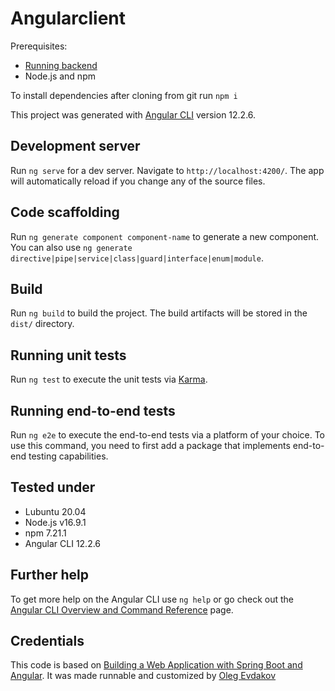 # Angularclient

Prerequisites:
 - [Running backend](https://github.com/oepres/springbootbackend)
 - Node.js and npm

To install dependencies after cloning from git run `npm i`

This project was generated with [Angular CLI](https://github.com/angular/angular-cli) version 12.2.6.

## Development server

Run `ng serve` for a dev server. Navigate to `http://localhost:4200/`. The app will automatically reload if you change any of the source files.

## Code scaffolding

Run `ng generate component component-name` to generate a new component. You can also use `ng generate directive|pipe|service|class|guard|interface|enum|module`.

## Build

Run `ng build` to build the project. The build artifacts will be stored in the `dist/` directory.

## Running unit tests

Run `ng test` to execute the unit tests via [Karma](https://karma-runner.github.io).

## Running end-to-end tests

Run `ng e2e` to execute the end-to-end tests via a platform of your choice. To use this command, you need to first add a package that implements end-to-end testing capabilities.

## Tested under

 - Lubuntu 20.04
 - Node.js v16.9.1
 - npm 7.21.1
 - Angular CLI 12.2.6

## Further help

To get more help on the Angular CLI use `ng help` or go check out the [Angular CLI Overview and Command Reference](https://angular.io/cli) page.

## Credentials

This code is based on [Building a Web Application with Spring Boot and Angular](https://www.baeldung.com/spring-boot-angular-web). It  was made runnable and customized by [Oleg Evdakov](http://evdakov.de)
